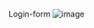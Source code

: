 Login-form
![image](https://user-images.githubusercontent.com/103529895/176746749-213a9a22-1626-488c-807e-c716031068e9.png)

